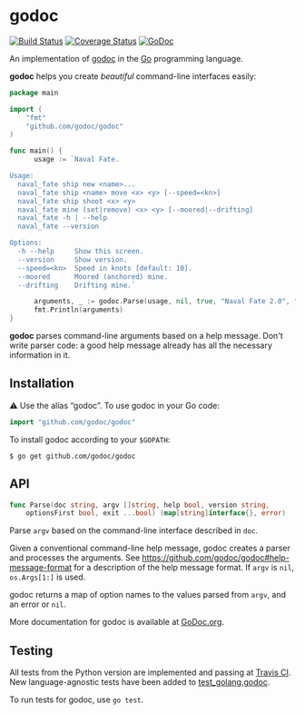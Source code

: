 godoc
=========

[![Build Status](https://travis-ci.org/godoc/godoc.go.svg?branch=master)](https://travis-ci.org/godoc/godoc.go)
[![Coverage Status](https://coveralls.io/repos/godoc/godoc.go/badge.png)](https://coveralls.io/r/godoc/godoc.go)
[![GoDoc](https://godoc.org/github.com/godoc/godoc.go?status.png)](https://godoc.org/github.com/godoc/godoc.go)

An implementation of [godoc](http://godoc.org/) in the
[Go](http://golang.org/) programming language.

**godoc** helps you create *beautiful* command-line interfaces easily:

```go
package main

import (
	"fmt"
	"github.com/godoc/godoc"
)

func main() {
	  usage := `Naval Fate.

Usage:
  naval_fate ship new <name>...
  naval_fate ship <name> move <x> <y> [--speed=<kn>]
  naval_fate ship shoot <x> <y>
  naval_fate mine (set|remove) <x> <y> [--moored|--drifting]
  naval_fate -h | --help
  naval_fate --version

Options:
  -h --help     Show this screen.
  --version     Show version.
  --speed=<kn>  Speed in knots [default: 10].
  --moored      Moored (anchored) mine.
  --drifting    Drifting mine.`

	  arguments, _ := godoc.Parse(usage, nil, true, "Naval Fate 2.0", false)
	  fmt.Println(arguments)
}
```

**godoc** parses command-line arguments based on a help message. Don't
write parser code: a good help message already has all the necessary
information in it.

## Installation

⚠ Use the alias “godoc”. To use godoc in your Go code:

```go
import "github.com/godoc/godoc"
```

To install godoc according to your `$GOPATH`:

```console
$ go get github.com/godoc/godoc
```

## API

```go
func Parse(doc string, argv []string, help bool, version string,
    optionsFirst bool, exit ...bool) (map[string]interface{}, error)
```
Parse `argv` based on the command-line interface described in `doc`.

Given a conventional command-line help message, godoc creates a parser and
processes the arguments. See
https://github.com/godoc/godoc#help-message-format for a description of the
help message format. If `argv` is `nil`, `os.Args[1:]` is used.

godoc returns a map of option names to the values parsed from `argv`, and an
error or `nil`.

More documentation for godoc is available at
[GoDoc.org](https://godoc.org/github.com/godoc/godoc.go).

## Testing

All tests from the Python version are implemented and passing
at [Travis CI](https://travis-ci.org/godoc/godoc.go). New
language-agnostic tests have been added
to [test_golang.godoc](test_golang.godoc).

To run tests for godoc, use `go test`.
